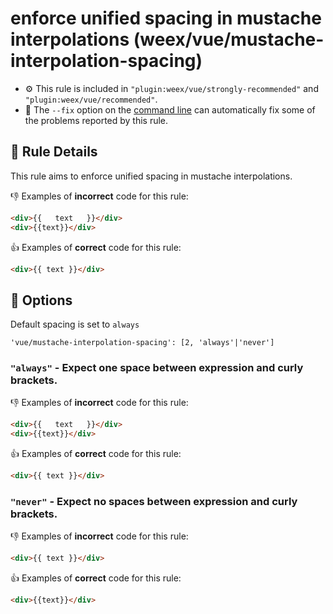 # enforce unified spacing in mustache interpolations (weex/vue/mustache-interpolation-spacing)

- :gear: This rule is included in `"plugin:weex/vue/strongly-recommended"` and `"plugin:weex/vue/recommended"`.
- :wrench: The `--fix` option on the [command line](http://eslint.org/docs/user-guide/command-line-interface#fix) can automatically fix some of the problems reported by this rule.

## :book: Rule Details

This rule aims to enforce unified spacing in mustache interpolations.

:-1: Examples of **incorrect** code for this rule:

```html
<div>{{   text   }}</div>
<div>{{text}}</div>
```

:+1: Examples of **correct** code for this rule:

```html
<div>{{ text }}</div>
```

## :wrench: Options

Default spacing is set to `always`

```
'vue/mustache-interpolation-spacing': [2, 'always'|'never']
```

### `"always"` - Expect one space between expression and curly brackets.

:-1: Examples of **incorrect** code for this rule:

```html
<div>{{   text   }}</div>
<div>{{text}}</div>
```

:+1: Examples of **correct** code for this rule:

```html
<div>{{ text }}</div>
```

### `"never"` - Expect no spaces between expression and curly brackets.

:-1: Examples of **incorrect** code for this rule:

```html
<div>{{ text }}</div>
```

:+1: Examples of **correct** code for this rule:

```html
<div>{{text}}</div>
```
